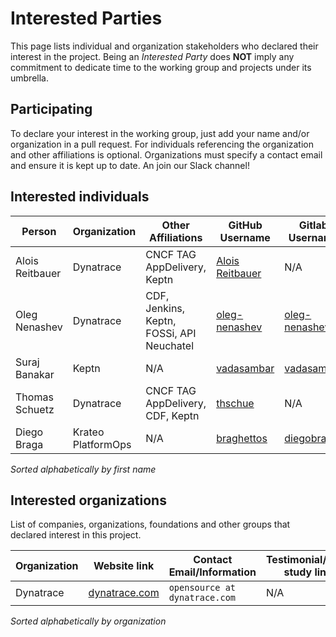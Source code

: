 # Interested Parties

This page lists individual and organization stakeholders who declared their interest in the project.
Being an _Interested Party_ does **NOT** imply any commitment to dedicate time to the working group and projects under its umbrella.

## Participating

To declare your interest in the working group, just add your name and/or organization
in a pull request. For individuals referencing the organization and other
affiliations is optional. Organizations must specify a contact email and ensure
it is kept up to date.
An join our Slack channel!

## Interested individuals

| Person              | Organization    | Other Affiliations                                                      | GitHub Username                                               | Gitlab Username                                   |
| ------------------- | --------------- | ----------------------------------------------------------------------- | ------------------------------------------------------------- | ------------------------------------------------- |
| Alois Reitbauer     | Dynatrace       | CNCF TAG AppDelivery, Keptn                                             | [Alois Reitbauer](https://github.com/AloisReitbauer)          | N/A                                               |
| Oleg Nenashev       | Dynatrace       | CDF, Jenkins, Keptn, FOSSi, API Neuchatel                               | [oleg-nenashev](https://github.com/oleg-nenashev)             | [oleg-nenashev](https://gitlab.com/oleg-nenashev) |
| Suraj Banakar       | Keptn       | N/A                               | [vadasambar](https://github.com/vadasambar)             | [vadasambar](https://gitlab.com/vadasambar) |
| Thomas Schuetz      | Dynatrace       | CNCF TAG AppDelivery, CDF, Keptn                                        | [thschue](https://github.com/thschue)                         | N/A                                               |
| Diego Braga         | Krateo PlatformOps       | N/A                                       | [braghettos](https://github.com/braghettos)                         | [diegobraga](https://gitlab.com/diegobraga)                                            |

_Sorted alphabetically by first name_

## Interested organizations

List of companies, organizations, foundations and other groups that declared interest in this project.

| Organization    | Website link                                                           | Contact Email/Information                                                                     | Testimonial/case study link |
| --------------- | ---------------------------------------------------------------------- | --------------------------------------------------------------------------------------------- | --------------------------- |
| Dynatrace       | [dynatrace.com](https://www.dynatrace.com/)                            | `opensource at dynatrace.com`                                                                 | N/A                         |

_Sorted alphabetically by organization_
